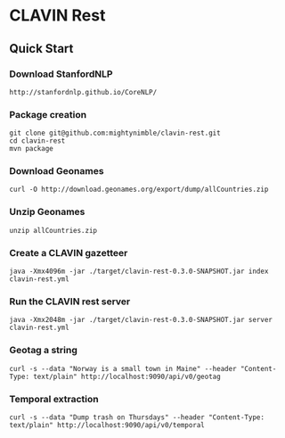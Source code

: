 CLAVIN Rest
===========

## Quick Start

### Download StanfordNLP

    http://stanfordnlp.github.io/CoreNLP/

### Package creation

    git clone git@github.com:mightynimble/clavin-rest.git
    cd clavin-rest
    mvn package

### Download Geonames

    curl -O http://download.geonames.org/export/dump/allCountries.zip

### Unzip Geonames

    unzip allCountries.zip

### Create a CLAVIN gazetteer

    java -Xmx4096m -jar ./target/clavin-rest-0.3.0-SNAPSHOT.jar index clavin-rest.yml

### Run the CLAVIN rest server

    java -Xmx2048m -jar ./target/clavin-rest-0.3.0-SNAPSHOT.jar server clavin-rest.yml

### Geotag a string

    curl -s --data "Norway is a small town in Maine" --header "Content-Type: text/plain" http://localhost:9090/api/v0/geotag

### Temporal extraction
    curl -s --data "Dump trash on Thursdays" --header "Content-Type: text/plain" http://localhost:9090/api/v0/temporal
